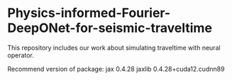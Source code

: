 # Physics-informed-Fourier-DeepONet-for-seismic-traveltime

This repository includes our work about simulating traveltime with neural operator.

Recommend version of package:
jax                       0.4.28
jaxlib                    0.4.28+cuda12.cudnn89
